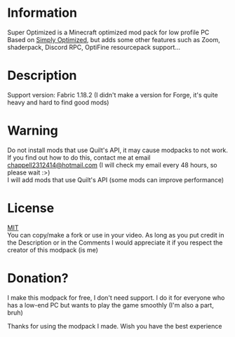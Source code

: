 

# Information
Super Optimized is a Minecraft optimized mod pack for low profile PC
Based on [Simply Optimized](https://modrinth.com/modpack/sop), but adds some other features such as Zoom, shaderpack, Discord RPC, OptiFine resourcepack support...
# Description
Support version: Fabric 1.18.2
(I didn't make a version for Forge, it's quite heavy and hard to find good mods)
# Warning
Do not install mods that use Quilt's API, it may cause modpacks to not work. If you find out how to do this, contact me at email chappell2312414@hotmail.com (I will check my email every 48 hours, so please wait :>)\
I will add mods that use Quilt's API (some mods can improve performance)
# License
[MIT](https://cdn.modrinth.com/licenses/mit.txt)\
You can copy/make a fork or use in your video. As long as you put credit in the Description or in the Comments
I would appreciate it if you respect the creator of this modpack (is me)
# Donation?
I make this modpack for free, I don't need support. I do it for everyone who has a low-end PC but wants to play the game smoothly (I'm also a part, bruh)

Thanks for using the modpack I made. Wish you have the best experience
